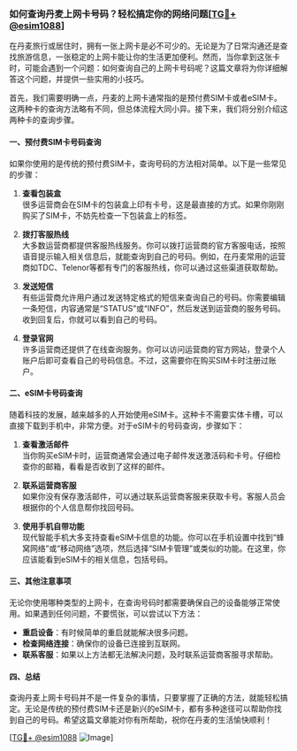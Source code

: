 ### 如何查询丹麦上网卡号码？轻松搞定你的网络问题[[TG💪+ @esim1088](https://t.me/s/esim1088)]

在丹麦旅行或居住时，拥有一张上网卡是必不可少的。无论是为了日常沟通还是查找旅游信息，一张稳定的上网卡能让你的生活更加便利。然而，当你拿到这张卡时，可能会遇到一个问题：如何查询自己的上网卡号码呢？这篇文章将为你详细解答这个问题，并提供一些实用的小技巧。

首先，我们需要明确一点，丹麦的上网卡通常指的是预付费SIM卡或者eSIM卡。这两种卡的查询方法略有不同，但总体流程大同小异。接下来，我们将分别介绍这两种卡的查询步骤。

#### 一、预付费SIM卡号码查询

如果你使用的是传统的预付费SIM卡，查询号码的方法相对简单。以下是一些常见的步骤：

1. **查看包装盒**  
   很多运营商会在SIM卡的包装盒上印有卡号，这是最直接的方式。如果你刚刚购买了SIM卡，不妨先检查一下包装盒上的标签。

2. **拨打客服热线**  
   大多数运营商都提供客服热线服务。你可以拨打运营商的官方客服电话，按照语音提示输入相关信息后，就能查询到自己的号码。例如，在丹麦常用的运营商如TDC、Telenor等都有专门的客服热线，你可以通过这些渠道获取帮助。

3. **发送短信**  
   有些运营商允许用户通过发送特定格式的短信来查询自己的号码。你需要编辑一条短信，内容通常是“STATUS”或“INFO”，然后发送到运营商的服务号码。收到回复后，你就可以看到自己的号码。

4. **登录官网**  
   许多运营商还提供了在线查询服务。你可以访问运营商的官方网站，登录个人账户后即可查看自己的号码信息。不过，这需要你在购买SIM卡时注册过账户。

#### 二、eSIM卡号码查询

随着科技的发展，越来越多的人开始使用eSIM卡。这种卡不需要实体卡槽，可以直接下载到手机中，非常方便。对于eSIM卡的号码查询，步骤如下：

1. **查看激活邮件**  
   当你购买eSIM卡时，运营商通常会通过电子邮件发送激活码和卡号。仔细检查你的邮箱，看看是否收到了这样的邮件。

2. **联系运营商客服**  
   如果你没有保存激活邮件，可以通过联系运营商客服来获取卡号。客服人员会根据你的个人信息帮你找回号码。

3. **使用手机自带功能**  
   现代智能手机大多支持查看eSIM卡信息的功能。你可以在手机设置中找到“蜂窝网络”或“移动网络”选项，然后选择“SIM卡管理”或类似的功能。在这里，你应该能看到eSIM卡的相关信息，包括号码。

#### 三、其他注意事项

无论你使用哪种类型的上网卡，在查询号码时都需要确保自己的设备能够正常使用。如果遇到任何问题，不要慌张，可以尝试以下方法：

- **重启设备**：有时候简单的重启就能解决很多问题。
- **检查网络连接**：确保你的设备已连接到互联网。
- **联系客服**：如果以上方法都无法解决问题，及时联系运营商客服寻求帮助。

#### 四、总结

查询丹麦上网卡号码并不是一件复杂的事情，只要掌握了正确的方法，就能轻松搞定。无论是传统的预付费SIM卡还是新兴的eSIM卡，都有多种途径可以帮助你找到自己的号码。希望这篇文章能对你有所帮助，祝你在丹麦的生活愉快顺利！

[[TG💪+ @esim1088](https://t.me/s/esim1088) ![Image](https://i.postimg.cc/4NQfJmqS/Snipaste-2025-05-13-00-14-12.png)]